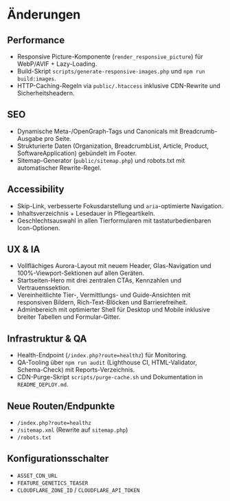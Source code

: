 # Änderungen

## Performance
- Responsive Picture-Komponente (`render_responsive_picture`) für WebP/AVIF + Lazy-Loading.
- Build-Skript `scripts/generate-responsive-images.php` und `npm run build:images`.
- HTTP-Caching-Regeln via `public/.htaccess` inklusive CDN-Rewrite und Sicherheitsheadern.

## SEO
- Dynamische Meta-/OpenGraph-Tags und Canonicals mit Breadcrumb-Ausgabe pro Seite.
- Strukturierte Daten (Organization, BreadcrumbList, Article, Product, SoftwareApplication) gebündelt im Footer.
- Sitemap-Generator (`public/sitemap.php`) und robots.txt mit automatischer Rewrite-Regel.

## Accessibility
- Skip-Link, verbesserte Fokusdarstellung und `aria`-optimierte Navigation.
- Inhaltsverzeichnis + Lesedauer in Pflegeartikeln.
- Geschlechtsauswahl in allen Tierformularen mit tastaturbedienbaren Icon-Optionen.

## UX & IA
- Vollflächiges Aurora-Layout mit neuem Header, Glas-Navigation und 100%-Viewport-Sektionen auf allen Geräten.
- Startseiten-Hero mit drei zentralen CTAs, Kennzahlen und Vertrauenssektion.
- Vereinheitlichte Tier-, Vermittlungs- und Guide-Ansichten mit responsiven Bildern, Rich-Text-Blöcken und Barrierefreiheit.
- Adminbereich mit optimierter Shell für Desktop und Mobile inklusive breiter Tabellen und Formular-Gitter.

## Infrastruktur & QA
- Health-Endpoint (`/index.php?route=healthz`) für Monitoring.
- QA-Tooling über `npm run audit` (Lighthouse CI, HTML-Validator, Schema-Check) mit Reports-Verzeichnis.
- CDN-Purge-Skript `scripts/purge-cache.sh` und Dokumentation in `README_DEPLOY.md`.

## Neue Routen/Endpunkte
- `/index.php?route=healthz`
- `/sitemap.xml` (Rewrite auf `sitemap.php`)
- `/robots.txt`

## Konfigurationsschalter
- `ASSET_CDN_URL`
- `FEATURE_GENETICS_TEASER`
- `CLOUDFLARE_ZONE_ID` / `CLOUDFLARE_API_TOKEN`
